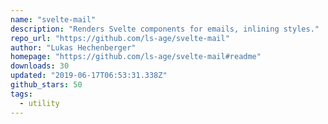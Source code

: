 ```yaml
---
name: "svelte-mail"
description: "Renders Svelte components for emails, inlining styles."
repo_url: "https://github.com/ls-age/svelte-mail"
author: "Lukas Hechenberger"
homepage: "https://github.com/ls-age/svelte-mail#readme"
downloads: 30
updated: "2019-06-17T06:53:31.338Z"
github_stars: 50
tags: 
  - utility
---
```

